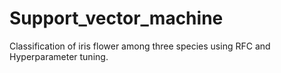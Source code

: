 # Support_vector_machine
Classification of iris flower among three species using RFC and Hyperparameter tuning.
